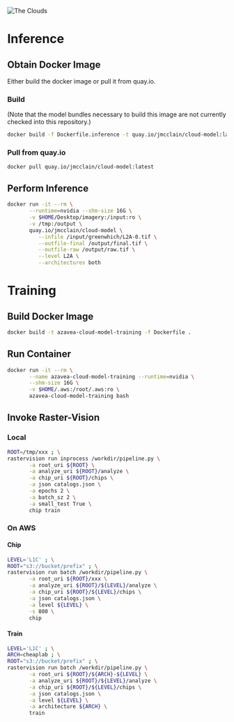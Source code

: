![The Clouds](https://upload.wikimedia.org/wikipedia/commons/4/46/Socrates_in_a_basket.jpg)

# Inference #

## Obtain Docker Image ##

Either build the docker image or pull it from quay.io.

### Build ###

(Note that the model bundles necessary to build this image are not currently checked into this repository.)

```bash
docker build -f Dockerfile.inference -t quay.io/jmcclain/cloud-model:latest .
```

### Pull from quay.io ###

```
docker pull quay.io/jmcclain/cloud-model:latest
```

## Perform Inference ##

```bash
docker run -it --rm \
       --runtime=nvidia --shm-size 16G \
       -v $HOME/Desktop/imagery:/input:ro \
       -v /tmp:/output \
       quay.io/jmcclain/cloud-model \
          --infile /input/greenwhich/L2A-0.tif \
          --outfile-final /output/final.tif \
          --outfile-raw /output/raw.tif \
          --level L2A \
          --architectures both
```

# Training #

## Build Docker Image ##

```bash
docker build -t azavea-cloud-model-training -f Dockerfile .
```

## Run Container ##

```bash
docker run -it --rm \
       --name azavea-cloud-model-training --runtime=nvidia \
       --shm-size 16G \
       -v $HOME/.aws:/root/.aws:ro \
       azavea-cloud-model-training bash
```

## Invoke Raster-Vision ##

### Local ###

```bash
ROOT=/tmp/xxx ; \
rastervision run inprocess /workdir/pipeline.py \
       -a root_uri ${ROOT} \
       -a analyze_uri ${ROOT}/analyze \
       -a chip_uri ${ROOT}/chips \
       -a json catalogs.json \
       -a epochs 2 \
       -a batch_sz 2 \
       -a small_test True \
       chip train
```

### On AWS ###

#### Chip ####

```bash
LEVEL='L1C' ; \
ROOT="s3://bucket/prefix" ; \
rastervision run batch /workdir/pipeline.py \
       -a root_uri ${ROOT}/xxx \
       -a analyze_uri ${ROOT}/${LEVEL}/analyze \
       -a chip_uri ${ROOT}/${LEVEL}/chips \
       -a json catalogs.json \
       -a level ${LEVEL} \
       -s 800 \
       chip
```

#### Train ####

```bash
LEVEL='L1C' ; \
ARCH=cheaplab ; \
ROOT="s3://bucket/prefix" ; \
rastervision run batch /workdir/pipeline.py \
       -a root_uri ${ROOT}/${ARCH}-${LEVEL} \
       -a analyze_uri ${ROOT}/${LEVEL}/analyze \
       -a chip_uri ${ROOT}/${LEVEL}/chips \
       -a json catalogs.json \
       -a level ${LEVEL} \
       -a architecture ${ARCH} \
       train
```
